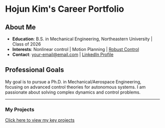 # Hojun Kim's Career Portfolio

## About Me
- **Education**: B.S. in Mechanical Engineering, Northeastern University | Class of 2026
- **Interests**: Nonlinear control | Motion Planning | [Robust Control](research-interests.html)
- **Contact**: your-email@email.com | [LinkedIn Profile](https://www.linkedin.com/)

## Professional Goals
My goal is to pursue a Ph.D. in Mechanical/Aerospace Engineering, focusing on advanced control theories for autonomous systems. I am passionate about solving complex dynamics and control problems.

---
### My Projects
[Click here to view my key projects](projects.html)
